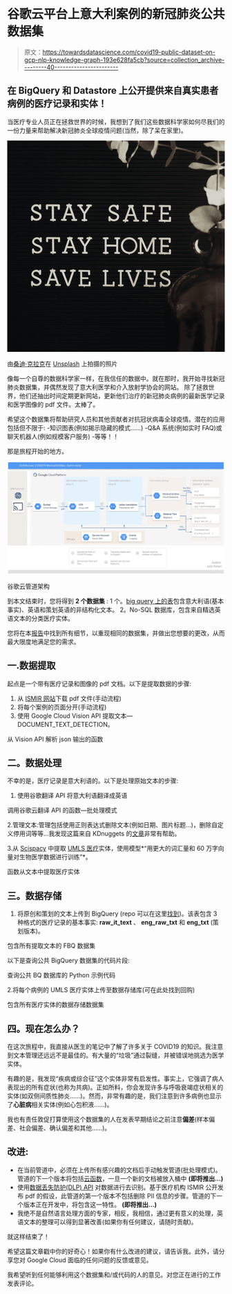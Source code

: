 # 谷歌云平台上意大利案例的新冠肺炎公共数据集

> 原文：<https://towardsdatascience.com/covid19-public-dataset-on-gcp-nlp-knowledge-graph-193e628fa5cb?source=collection_archive---------40----------------------->

## 在 BigQuery 和 Datastore 上公开提供来自真实患者病例的医疗记录和实体！

当医疗专业人员正在拯救世界的时候，我想到了我们这些数据科学家如何尽我们的一份力量来帮助解决新冠肺炎全球疫情问题(当然，除了呆在家里)。

![](img/1d6004b2247c8853d6895c4cd8a40417.png)

由[桑迪·克拉克](https://unsplash.com/@honeypoppet?utm_source=unsplash&utm_medium=referral&utm_content=creditCopyText)在 [Unsplash](https://unsplash.com/s/photos/stay-home?utm_source=unsplash&utm_medium=referral&utm_content=creditCopyText) 上拍摄的照片

像每一个自尊的数据科学家一样，在我信任的数据中。就在那时，我开始寻找新冠肺炎数据集，并偶然发现了意大利医学和介入放射学协会的网站。
除了拯救世界，他们还抽出时间定期更新网站，更新他们治疗的新冠肺炎病例的最新医学记录和医学图像的 pdf 文件。太棒了。

希望这个数据集将帮助研究人员和其他贡献者对抗冠状病毒全球疫情。潜在的应用包括但不限于:
-知识图表(例如揭示隐藏的模式……)
-Q&A 系统(例如实时 FAQ)或聊天机器人(例如规模客户服务)
-等等！！

那是旅程开始的地方。

![](img/47a591ed259d62d077f58790e724042f.png)

谷歌云管道架构

到本文结束时，您将得到 **2 个数据集** :
1 个。[big query 上的表](https://console.cloud.google.com/bigquery?p=aketari-covid19-public&d=covid19&t=ISMIR&page=table)包含意大利语(基本事实)、英语和策划英语的非结构化文本。
2。No-SQL 数据库，包含来自精选英语文本的分类医疗实体。

您将在本[报告](https://github.com/azizketari/covid19_ISMIR)中找到所有细节，以重现相同的数据集，并做出您想要的更改，从而最大限度地满足您的需求。

## 一.数据提取

起点是一个带有医疗记录和图像的 pdf 文档。以下是提取数据的步骤:

1.  从 [ISMIR 网站](https://www.sirm.org/category/senza-categoria/covid-19/)下载 pdf 文件(手动流程)
2.  将每个案例的页面分开(手动流程)
3.  使用 Google Cloud Vision API 提取文本— DOCUMENT_TEXT_DETECTION。

从 Vision API 解析 json 输出的函数

## 二。数据处理

不幸的是，医疗记录是意大利语的。以下是处理原始文本的步骤:

1.  使用谷歌翻译 API 将意大利语翻译成英语

调用谷歌云翻译 API 的函数—批处理模式

2.管理文本:管理包括使用正则表达式删除文本(例如日期、图片标题…)，删除自定义停用词等等…我发现这篇来自 KDnuggets 的[文章](https://www.kdnuggets.com/2019/04/text-preprocessing-nlp-machine-learning.html)非常有帮助。

3.从 [Scispacy](https://allenai.github.io/scispacy/) 中提取 [UMLS 医疗](https://www.nlm.nih.gov/research/umls/index.html)实体，使用模型*“用更大的词汇量和 60 万字向量对生物医学数据进行训练”*。

函数从文本中提取医疗实体

## 三。数据存储

1.  将原创和策划的文本上传到 BigQuery (repo 可以在这里[找到](https://github.com/azizketari/covid19_ISMIR/blob/master/scripts/storing.py))。该表包含 3 种格式的医疗记录的基本事实: **raw_it_text** 、 **eng_raw_txt** 和 **eng_txt** (策划版本)。

包含所有提取文本的 FBQ 数据集

以下是查询公共 BigQuery 数据集的代码片段:

查询公共 BQ 数据库的 Python 示例代码

2.将每个病例的 UMLS 医疗实体上传至数据存储库(可在此处找到回购)

包含所有医疗实体的数据存储数据集

## 四。现在怎么办？

在这次旅程中，我直接从医生的笔记中了解了许多关于 COVID19 的知识。我注意到文本管理还远远不是最佳的。有大量的“垃圾”通过裂缝，并被错误地挑选为医学实体。

有趣的是，我发现“疾病或综合征”这个实体非常有启发性。事实上，它强调了病人表现出的所有症状(也称为共病)。正如所料，你会发现许多与呼吸衰竭症状相关的实体(如双侧间质性肺炎……)。然而，非常有趣的是，我们注意到许多病例也显示了**心脏病**相关实体(例如心包积液……)。

我也有责任敦促打算使用这个数据集的人在发表早期结论之前注意**偏差**(样本偏差、社会偏差、确认偏差和其他……)。

## 改进:

*   在当前管道中，必须在上传所有感兴趣的文档后手动触发管道(批处理模式)。管道的下一个版本将包括[云函数](https://cloud.google.com/functions)，一旦一个新的文档被放入桶中
    **(即将推出…)**
*   使用[数据丢失防护(DLP) API](https://cloud.google.com/dlp) 对数据进行去识别。基于医疗机构 ISMIR 公开发布 pdf 的假设，此管道的第一个版本不包括删除 PII 信息的步骤。管道的下一个版本正在开发中，将包含这一特性。
    **(即将推出…)**
*   我绝不是自然语言处理方面的专家，相反，我相信，通过更有意义的处理，英语文本的整理可以得到显著改善(如果你有任何建议，请随时贡献)。

就这样结束了！

希望这篇文章戳中你的好奇心！如果你有什么改进的建议，请告诉我。此外，请分享您对 Google Cloud 面临的任何问题的反馈或意见。

我希望听到任何能够利用这个数据集和/或代码的人的意见。对您正在进行的工作发表评论。